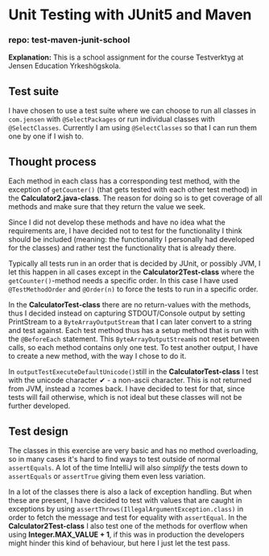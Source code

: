 # Unit Testing with JUnit5 and Maven

### repo: test-maven-junit-school

**Explanation:** This is a school assignment for the course Testverktyg at Jensen Education Yrkeshögskola.

## Test suite

I have chosen to use a test suite where we can choose to run all classes in `com.jensen` with `@SelectPackages` or run individual classes with `@SelectClasses`. Currently I am using `@SelectClasses` so that I can run them one by one if I wish to.

## Thought process

Each method in each class has a corresponding test method, with the exception of `getCounter()` (that gets tested with each other test method) in the **Calculator2.java-class**. The reason for doing so is to get coverage of all methods and make sure that they return the value we seek. 

Since I did not develop these methods and have no idea what the requirements are, I have decided not to test for the functionality I think should be included (meaning: the functionality I personally had developed for the classes) and rather test the functionality that is already there. 

Typically all tests run in an order that is decided by JUnit, or possibly JVM, I let this happen in all cases except in the **Calculator2Test-class** where the `getCounter()`-method needs a specific order. In this case I have used `@TestMethodOrder` and `@Order(n)` to force the tests to run in a specific order.

In the **CalculatorTest-class** there are no return-values with the methods, thus I decided instead on capturing STDOUT/Console output by setting PrintStream to a `ByteArrayOutputStream` that I can later convert to a string and test against. Each test method thus has a setup method that is run with the `@BeforeEach` statement. This `ByteArrayOutputStream`is not reset between calls, so each method contains only one test. To test another output, I have to create a new method, with the way I chose to do it. 

In `outputTestExecuteDefaultUnicode()`still in the **CalculatorTest-class** I test with the unicode character ✔ - a non-ascii character. This is not returned from JVM, instead a `?`comes back. I have decided to test for that, since tests will fail otherwise, which is not ideal but these classes will not be further developed.

## Test design

The classes in this exercise are very basic and has no method overloading, so in many cases it's hard to find ways to test outside of normal `assertEquals`. A lot of the time IntelliJ will also *simplify* the tests down to `assertEquals` or `assertTrue` giving them even less variation. 

In a lot of the classes there is also a lack of exception handling. But when these are present, I have decided to test with values that are caught in exceptions by using `assertThrows(IllegalArgumentException.class)` in order to fetch the message and test for equality with `assertEqual`. In the **Calculator2Test-class** I also test one of the methods for overflow when using **Integer.MAX_VALUE + 1**, if this was in production the developers might hinder this kind of behaviour, but here I just let the test pass.